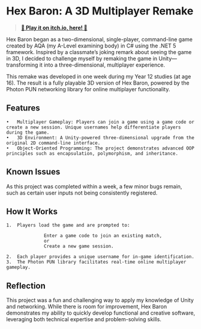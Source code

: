 # Hex Baron: A 3D Multiplayer Remake
>[**🔗 Play it on itch.io, here! 🔗**](https://u3b.itch.io/hb)

Hex Baron began as a two-dimensional, single-player, command-line game created by AQA (my A-Level examining body) in C# using the .NET 5 framework. Inspired by a classmate’s joking remark about seeing the game in 3D, I decided to challenge myself by remaking the game in Unity—transforming it into a three-dimensional, multiplayer experience.

This remake was developed in one week during my Year 12 studies (at age 16). The result is a fully playable 3D version of Hex Baron, powered by the Photon PUN networking library for online multiplayer functionality.

## Features

	•	Multiplayer Gameplay: Players can join a game using a game code or create a new session. Unique usernames help differentiate players during the game.
	•	3D Environment: A Unity-powered three-dimensional upgrade from the original 2D command-line interface.
	•	Object-Oriented Programming: The project demonstrates advanced OOP principles such as encapsulation, polymorphism, and inheritance.

## Known Issues

As this project was completed within a week, a few minor bugs remain, such as certain user inputs not being consistently registered.

## How It Works

	1.	Players load the game and are prompted to:
   
                  Enter a game code to join an existing match, 
                  or
                  Create a new game session.
     
	2.	Each player provides a unique username for in-game identification.
	3.	The Photon PUN library facilitates real-time online multiplayer gameplay.

## Reflection

This project was a fun and challenging way to apply my knowledge of Unity and networking. While there is room for improvement, Hex Baron demonstrates my ability to quickly develop functional and creative software, leveraging both technical expertise and problem-solving skills.
